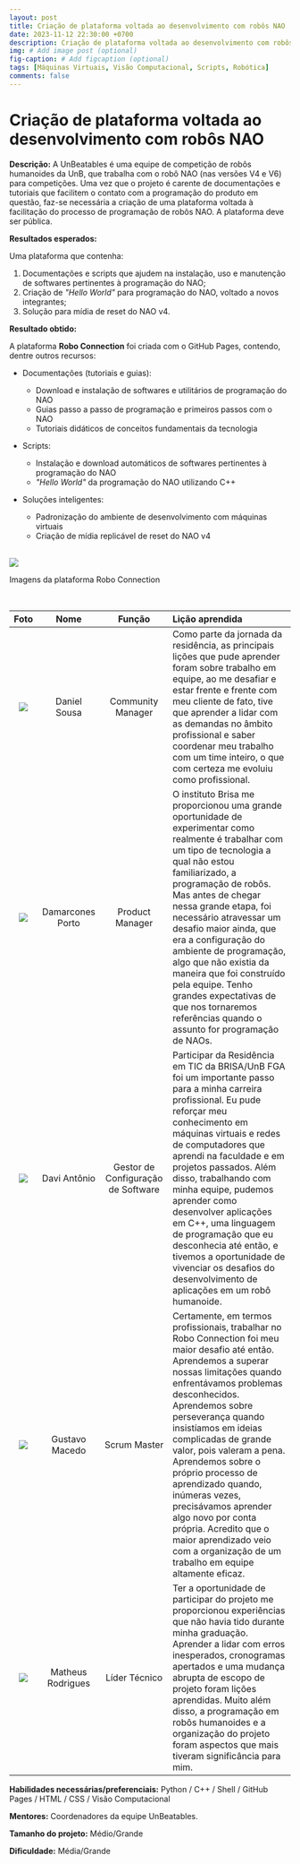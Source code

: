 ```yaml
---
layout: post
title: Criação de plataforma voltada ao desenvolvimento com robôs NAO
date: 2023-11-12 22:30:00 +0700
description: Criação de plataforma voltada ao desenvolvimento com robôs NAO
img: # Add image post (optional)
fig-caption: # Add figcaption (optional)
tags: [Máquinas Virtuais, Visão Computacional, Scripts, Robótica]
comments: false
---
```


# Criação de plataforma voltada ao desenvolvimento com robôs NAO

**Descrição:** A UnBeatables é uma equipe de competição de robôs humanoides da UnB, que trabalha com o robô NAO (nas versões V4 e V6) para competições. Uma vez que o projeto é carente de documentações e tutoriais que facilitem o contato com a programação do produto em questão, faz-se necessária a criação de uma plataforma voltada à facilitação do processo de programação de robôs NAO. A plataforma deve ser pública.

**Resultados esperados:** 

Uma plataforma que contenha:

1. Documentações e scripts que ajudem na instalação, uso e manutenção de softwares pertinentes à programação do NAO;
2. Criação de _"Hello World"_ para programação do NAO, voltado a novos integrantes;
3. Solução para mídia de reset do NAO v4.

**Resultado obtido:**

A plataforma **Robo Connection** foi criada com o GitHub Pages, contendo, dentre outros recursos:

- Documentações (tutoriais e guias):
    - Download e instalação de softwares e utilitários de programação do NAO
    - Guias passo a passo de programação e primeiros passos com o NAO
    - Tutoriais didáticos de conceitos fundamentais da tecnologia

- Scripts:
    - Instalação e download automáticos de softwares pertinentes à programação do NAO
    - _"Hello World"_ da programação do NAO utilizando C++

- Soluções inteligentes:
    - Padronização do ambiente de desenvolvimento com máquinas virtuais
    - Criação de mídia replicável de reset do NAO v4

</br>

<img src="../assets/img/Robotica/ROBO_Connection.jpg"/>
<p align:"center">Imagens da plataforma Robo Connection</p>

</br>

<center> 
 
| Foto | Nome | Função | Lição aprendida | 
|:-------:|:-------:|:--------:|:--------| 
| <img src="../assets/img/Robotica/daniel.jpeg"> | Daniel Sousa | Community Manager | Como parte da jornada da residência, as principais lições que pude aprender foram sobre trabalho em equipe, ao me desafiar e estar frente e frente com meu cliente de fato, tive que aprender a lidar com as demandas no âmbito profissional e saber coordenar meu trabalho com um time inteiro, o que com certeza me evoluiu como profissional. | 
| <img src="../assets/img/Robotica/damarcones.jpg"> | Damarcones Porto | Product Manager | O instituto Brisa me proporcionou uma grande oportunidade de experimentar como realmente é trabalhar com um tipo de tecnologia a qual não estou familiarizado, a programação de robôs. Mas antes de chegar nessa grande etapa, foi necessário atravessar um desafio maior ainda, que era a configuração do ambiente de programação, algo que não existia da maneira que foi construído pela equipe. Tenho grandes expectativas de que nos tornaremos referências quando o assunto for programação de NAOs. | 
| <img src="../assets/img/Robotica/Davi.png"> | Davi Antônio | Gestor de Configuração de Software | Participar da Residência em TIC da BRISA/UnB FGA foi um importante passo para a minha carreira profissional. Eu pude reforçar meu conhecimento em máquinas virtuais e redes de computadores que aprendi na faculdade e em projetos passados. Além disso, trabalhando com minha equipe, pudemos aprender como desenvolver aplicações em C++, uma linguagem de programação que eu desconhecia até então, e tivemos a oportunidade de vivenciar os desafios do desenvolvimento de aplicações em um robô humanoide. | 
| <img src="../assets/img/Robotica/Gustavo.jpeg"> | Gustavo Macedo | Scrum Master | Certamente, em termos profissionais, trabalhar no Robo Connection foi meu maior desafio até então. Aprendemos a superar nossas limitações quando enfrentávamos problemas desconhecidos. Aprendemos sobre perseverança quando insistíamos em ideias complicadas de grande valor, pois valeram a pena. Aprendemos sobre o próprio processo de aprendizado quando, inúmeras vezes, precisávamos aprender algo novo por conta própria. Acredito que o maior aprendizado veio com a organização de um trabalho em equipe altamente eficaz. | 
| <img src="../assets/img/Robotica/matheus.jpeg"> | Matheus Rodrigues | Líder Técnico | Ter a oportunidade de participar do projeto me proporcionou experiências que não havia tido durante minha graduação. Aprender a lidar com erros inesperados, cronogramas apertados e uma mudança abrupta de escopo de projeto foram lições aprendidas. Muito além disso, a programação em robôs humanoides e a organização do projeto foram aspectos que mais tiveram significância para mim. |
 
</center>

**Habilidades necessárias/preferenciais:** Python / C++ / Shell / GitHub Pages / HTML / CSS / Visão Computacional

**Mentores:** Coordenadores da equipe UnBeatables.

**Tamanho do projeto:** Médio/Grande

**Dificuldade:** Média/Grande
